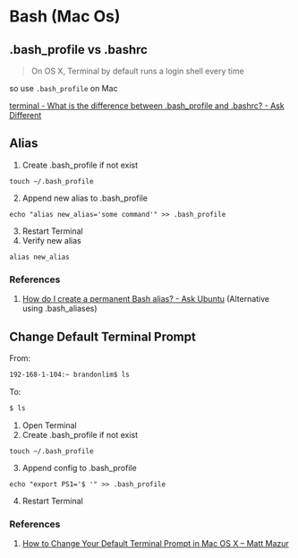 # Bash (Mac Os)

## .bash_profile vs .bashrc

> On OS X, Terminal by default runs a login shell every time

so use `.bash_profile` on Mac

[terminal - What is the difference between .bash_profile and .bashrc? - Ask Different](https://apple.stackexchange.com/questions/51036/what-is-the-difference-between-bash-profile-and-bashrc)

## Alias

1. Create .bash_profile if not exist
```
touch ~/.bash_profile
```
2. Append new alias to .bash_profile
```
echo "alias new_alias='some command'" >> .bash_profile
```
3. Restart Terminal
4. Verify new alias
```
alias new_alias
```

### References
1. [How do I create a permanent Bash alias? - Ask Ubuntu](https://askubuntu.com/questions/17536/how-do-i-create-a-permanent-bash-alias/17537#17537) (Alternative using .bash_aliases)

## Change Default Terminal Prompt

From:
```bash
192-168-1-104:~ brandonlim$ ls
```
To:
```bash
$ ls
```

1. Open Terminal
2. Create .bash_profile if not exist
```
touch ~/.bash_profile
```
3. Append config to .bash_profile
```
echo "export PS1='$ '" >> .bash_profile
```
4. Restart Terminal

### References
1. [How to Change Your Default Terminal Prompt in Mac OS X – Matt Mazur](https://mattmazur.com/2012/01/27/how-to-change-your-default-terminal-prompt-in-mac-os-x-lion/)